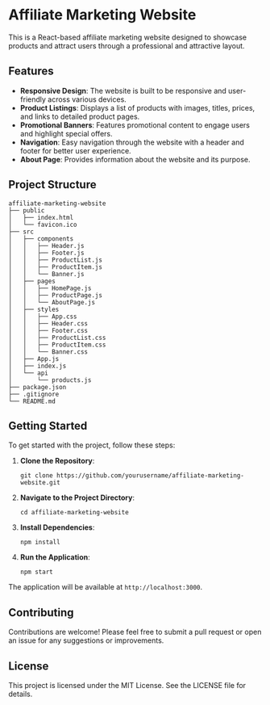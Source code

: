 # Affiliate Marketing Website

This is a React-based affiliate marketing website designed to showcase products and attract users through a professional and attractive layout.

## Features

- **Responsive Design**: The website is built to be responsive and user-friendly across various devices.
- **Product Listings**: Displays a list of products with images, titles, prices, and links to detailed product pages.
- **Promotional Banners**: Features promotional content to engage users and highlight special offers.
- **Navigation**: Easy navigation through the website with a header and footer for better user experience.
- **About Page**: Provides information about the website and its purpose.

## Project Structure

```
affiliate-marketing-website
├── public
│   ├── index.html
│   └── favicon.ico
├── src
│   ├── components
│   │   ├── Header.js
│   │   ├── Footer.js
│   │   ├── ProductList.js
│   │   ├── ProductItem.js
│   │   └── Banner.js
│   ├── pages
│   │   ├── HomePage.js
│   │   ├── ProductPage.js
│   │   └── AboutPage.js
│   ├── styles
│   │   ├── App.css
│   │   ├── Header.css
│   │   ├── Footer.css
│   │   ├── ProductList.css
│   │   ├── ProductItem.css
│   │   └── Banner.css
│   ├── App.js
│   ├── index.js
│   └── api
│       └── products.js
├── package.json
├── .gitignore
└── README.md
```

## Getting Started

To get started with the project, follow these steps:

1. **Clone the Repository**:
   ```
   git clone https://github.com/yourusername/affiliate-marketing-website.git
   ```

2. **Navigate to the Project Directory**:
   ```
   cd affiliate-marketing-website
   ```

3. **Install Dependencies**:
   ```
   npm install
   ```

4. **Run the Application**:
   ```
   npm start
   ```

The application will be available at `http://localhost:3000`.

## Contributing

Contributions are welcome! Please feel free to submit a pull request or open an issue for any suggestions or improvements.

## License

This project is licensed under the MIT License. See the LICENSE file for details.
